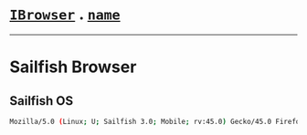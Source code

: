 # [`IBrowser`](/api/main/get-browser.md) . [`name`](../name.md)
---
# Sailfish Browser

## Sailfish OS

```sh
Mozilla/5.0 (Linux; U; Sailfish 3.0; Mobile; rv:45.0) Gecko/45.0 Firefox/45.0 SailfishBrowser/1.0
```